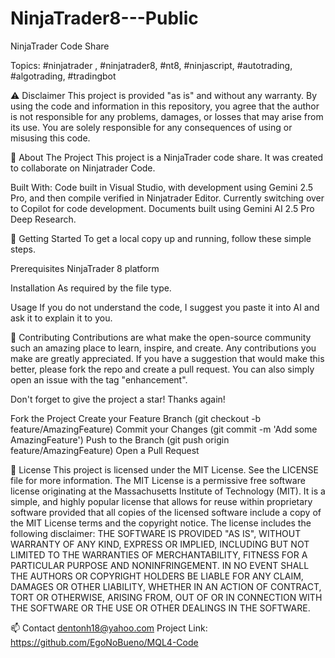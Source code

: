 # NinjaTrader8---Public
NinjaTrader Code Share

Topics: #ninjatrader , #ninjatrader8,  #nt8, #ninjascript, #autotrading, #algotrading, #tradingbot 

⚠️ Disclaimer
This project is provided "as is" and without any warranty. By using the code and information in this repository, you agree that the author is not responsible for any problems, damages, or losses that may arise from its use. You are solely responsible for any consequences of using or misusing this code.

📖 About The Project
This project is a NinjaTrader code share. It was created to collaborate on Ninjatrader Code.

Built With:
Code built in Visual Studio, with development using Gemini 2.5 Pro, and then compile verified in Ninjatrader Editor.
Currently switching over to Copilot for code development.
Documents built using Gemini AI 2.5 Pro Deep Research.

🚀 Getting Started
To get a local copy up and running, follow these simple steps.

Prerequisites
NinjaTrader 8 platform

Installation
As required by the file type.

Usage
If you do not understand the code, I suggest you paste it into AI and ask it to explain it to you.

🤝 Contributing
Contributions are what make the open-source community such an amazing place to learn, inspire, and create. Any contributions you make are greatly appreciated.
If you have a suggestion that would make this better, please fork the repo and create a pull request. You can also simply open an issue with the tag "enhancement".

Don't forget to give the project a star! Thanks again!

Fork the Project
Create your Feature Branch (git checkout -b feature/AmazingFeature)
Commit your Changes (git commit -m 'Add some AmazingFeature')
Push to the Branch (git push origin feature/AmazingFeature)
Open a Pull Request

📜 License
This project is licensed under the MIT License. See the LICENSE file for more information.
The MIT License is a permissive free software license originating at the Massachusetts Institute of Technology (MIT). It is a simple, and highly popular license that allows for reuse within proprietary software provided that all copies of the licensed software include a copy of the MIT License terms and the copyright notice.
The license includes the following disclaimer:
THE SOFTWARE IS PROVIDED "AS IS", WITHOUT WARRANTY OF ANY KIND, EXPRESS OR IMPLIED, INCLUDING BUT NOT LIMITED TO THE WARRANTIES OF MERCHANTABILITY, FITNESS FOR A PARTICULAR PURPOSE AND NONINFRINGEMENT. IN NO EVENT SHALL THE AUTHORS OR COPYRIGHT HOLDERS BE LIABLE FOR ANY CLAIM, DAMAGES OR OTHER LIABILITY, WHETHER IN AN ACTION OF CONTRACT, TORT OR OTHERWISE, ARISING FROM, OUT OF OR IN CONNECTION WITH THE SOFTWARE OR THE USE OR OTHER DEALINGS IN THE SOFTWARE.

📫 Contact
dentonh18@yahoo.com
Project Link: https://github.com/EgoNoBueno/MQL4-Code


